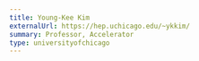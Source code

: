 ```yaml
---
title: Young-Kee Kim
externalUrl: https://hep.uchicago.edu/~ykkim/
summary: Professor, Accelerator
type: universityofchicago
---
```


